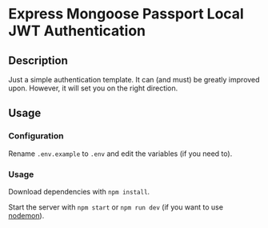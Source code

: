 # Express Mongoose Passport Local JWT Authentication

## Description

Just a simple authentication template. It can (and must) be greatly improved upon. However, it will set you on the right direction.

## Usage

### Configuration

Rename ```.env.example``` to ```.env``` and edit the variables (if you need to).

### Usage

Download dependencies with ```npm install```.

Start the server with ```npm start``` or ```npm run dev``` (if you want to use [nodemon](https://www.npmjs.com/package/nodemon)).